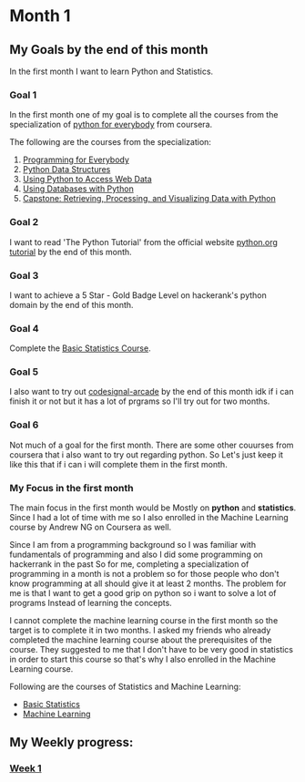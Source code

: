 # Month 1

## My Goals by the end of this month
In the first  month I want to learn Python and Statistics.

### Goal 1
In the first month one of my goal is to complete all the courses from the specialization of [python for everybody](https://www.coursera.org/specializations/python) from coursera. 

The following are the courses from the specialization:
1. [Programming for Everybody](https://www.coursera.org/learn/python?specialization=python)
2. [Python Data Structures](https://www.coursera.org/learn/python-data?specialization=python)
3. [Using Python to Access Web Data](https://www.coursera.org/learn/python-network-data?specialization=python)
4. [Using Databases with Python](https://www.coursera.org/learn/python-databases?specialization=python)
5. [Capstone: Retrieving, Processing, and Visualizing Data with Python](https://www.coursera.org/learn/python-data-visualization/home/welcome)

### Goal 2
I want to read 'The Python Tutorial' from the official website [python.org tutorial](https://docs.python.org/3/tutorial/) by the end of this month.

### Goal 3
I want to achieve a 5 Star - Gold Badge Level on hackerank's python domain by the end of this month.

### Goal 4
Complete the [Basic Statistics Course](https://www.coursera.org/learn/basic-statistics/).

### Goal 5
I also want to try out [codesignal-arcade](https://app.codesignal.com/arcade) by the end of this month idk if i can finish it or not but it has a lot of prgrams so I'll try out for two months.

### Goal 6
Not much of a goal for the first month. There are some other couurses from coursera that i also want to try out regarding python.  So Let's just keep it like this that if i can i will complete them in the first month.

### My Focus in the first month
The main focus in the first month would be Mostly on **python** and **statistics**. Since I had a lot of time with me so I also enrolled in the Machine Learning course by Andrew NG on Coursera as well. 

Since I am from a programming background so I was familiar with fundamentals of programming and also I did some programming on hackerrank in the past So for me, completing a specialization of programming in a month is not a problem so for those people who don't know programming at all should give it at least 2 months.  The problem for me is that I want to get a good grip on python so i want to solve a lot of programs Instead of learning the concepts.

I cannot complete the machine learning course in the first month so the target is to complete it in two months.
I asked my friends who already completed the machine learning course about the prerequisites of the course. They  suggested to me that I don't have to be very good in statistics in order to start this course so that's why I also enrolled in the Machine Learning course.

Following are the courses of Statistics and Machine Learning:

* [Basic Statistics](https://www.coursera.org/learn/basic-statistics/)
* [Machine Learning](https://www.coursera.org/learn/machine-learning)

## My Weekly progress:
### [Week 1](https://github.com/habibanalytics/6-Months-Towards-Data-Science/blob/master/Weeks/Week%201.md)


